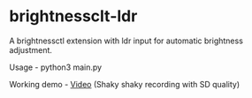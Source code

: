 # brightnessclt-ldr
A brightnessctl extension with ldr input for automatic brightness adjustment.

Usage - python3 main.py

Working demo - [Video](https://youtu.be/9fvX-2wXjCY) (Shaky shaky recording with SD quality)
